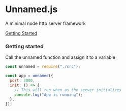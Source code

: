 # Unnamed.js

A minimal node http server framework

[Getting Started](https://github.com/mart-anthony-stark/Unnamed.js#getting-started)

### Getting started
Call the unnamed function and assign it to a variable
```javascript
const unnamed = require("./src");

const app = unnamed({
  port: 3000,
  init: () => {
    // This will run when as the server initializes
    console.log("App is running");
  },
});
```
